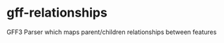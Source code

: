 gff-relationships
=================

GFF3 Parser which maps parent/children relationships between features